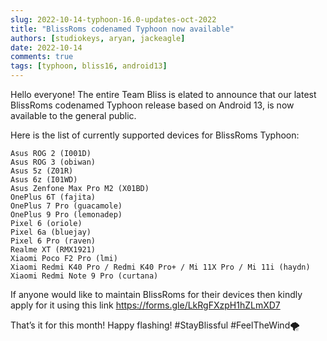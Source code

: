 ```yaml
---
slug: 2022-10-14-typhoon-16.0-updates-oct-2022
title: "BlissRoms codenamed Typhoon now available"
authors: [studiokeys, aryan, jackeagle]
date: 2022-10-14
comments: true
tags: [typhoon, bliss16, android13]
---
```


Hello everyone! The entire Team Bliss is elated to announce that our latest BlissRoms codenamed Typhoon release based on Android 13, is now available to the general public.

Here is the list of currently supported devices for BlissRoms Typhoon:

    Asus ROG 2 (I001D)
    Asus ROG 3 (obiwan)
    Asus 5z (Z01R)
    Asus 6z (I01WD)
    Asus Zenfone Max Pro M2 (X01BD)
    OnePlus 6T (fajita)
    OnePlus 7 Pro (guacamole)
    OnePlus 9 Pro (lemonadep)
    Pixel 6 (oriole)
    Pixel 6a (bluejay)
    Pixel 6 Pro (raven)
    Realme XT (RMX1921)
    Xiaomi Poco F2 Pro (lmi)
    Xiaomi Redmi K40 Pro / Redmi K40 Pro+ / Mi 11X Pro / Mi 11i (haydn)
    Xiaomi Redmi Note 9 Pro (curtana)

If anyone would like to maintain BlissRoms for their devices then kindly apply for it using this link https://forms.gle/LkRgFXzpH1hZLmXD7

That’s it for this month! Happy flashing!
#StayBlissful #FeelTheWind🌪

